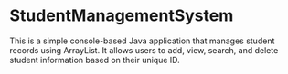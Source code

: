 # StudentManagementSystem
This is a simple console-based Java application that manages student records using ArrayList. It allows users to add, view, search, and delete student information based on their unique ID.
